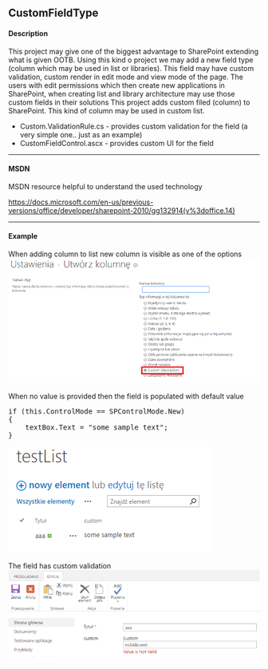 ## CustomFieldType

#### Description

This project may give one of the biggest advantage to SharePoint extending what is given OOTB. Using this kind o project we may add a new field type (column which may be used in list or libraries). This field may have custom validation, custom render in edit mode and view mode of the page. The users with edit permissions which then create new applications in SharePoint, when creating list and library architecture may use those custom fields in their solutions
This project adds custom filed (column) to SharePoint. This kind of column may be used in custom list. 
- Custom.ValidationRule.cs - provides custom validation for the field (a very simple one.. just as an example)
- CustomFieldControl.ascx - provides custom UI for the field

----
#### MSDN 

MSDN resource helpful to understand the used technology

https://docs.microsoft.com/en-us/previous-versions/office/developer/sharepoint-2010/gg132914(v%3doffice.14)

---
#### Example

When adding column to list new column is visible as one of the options
![](../../../Images/CustomFieldTypeScreen3.png)

When no value is provided then the field is populated with default value
<pre>
if (this.ControlMode == SPControlMode.New)
{
    textBox.Text = "some sample text";
}
</pre>
![](../../../Images/CustomFieldTypeScreen2.png)

The field has custom validation 
![](../../../Images/CustomFieldTypeScreen1.png)
